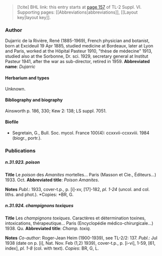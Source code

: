 > [!cite] BHL link: this entry starts at [page 157](https://www.biodiversitylibrary.org/page/33260145) of TL-2 Suppl. VI.
> Supporting pages: [[Abbreviations|abbreviations]], [[Layout key|layout key]].

### Author

Dujarric de la Rivière, René (1885-1969), French physician and botanist, born at Excideuil 19 Apr 1885, studied medicine at Bordeaux, later at Lyon and Paris, worked at the Hôpital Pasteur 1910, "thèse de médecine" 1913, studied also at the Sorbonne, Dr. sci. 1929, secretary general at Institut Pasteur 1941, after the war as sub-director, retired in 1959. 
**Abbreviated name**: *Dujarric*

#### Herbarium and types

Unknown.

#### Bibliography and biography

Ainsworth p. 186, 330; Kew 2: 138; LS suppl. 7051.

#### Biofile

- Segretain, G., Bull. Soc. mycol. France 100(4): ccxxvii-ccxxviii. 1984 (biogr., portr.).

### Publications

##### n.31.923. poison

**Title**
Le *poison* des *Amanites* mortelles... Paris (Masson et Cie., Éditeurs...) 1933. Oct.
**Abbreviated title**: *Poison Amanites*.

**Notes**
*Publ*.: 1933, cover-t.p., p. \[i\]-xv, \[17\]-182, *pl. 1-24* (uncol. and col. liths. and phot.). *Copies: *BR, G.

##### n.31.924. champignons toxiques

**Title**
Les *champignons toxiques*. Caractères et détermination toxines, intoxications, thérapeutique... Paris (Encyclopédie médico-chirurgicale...) 1938. Qu.
**Abbreviated title**: *Champ. toxiq.*

**Notes**
*Co-author*: Roger-Jean Heim (1900-1939), see TL-2/2: 137.
*Publ*.: Jul 1938 (date on p. \[i\], Nat. Nov. Feb (1,2) 1939), cover-t.p., p. \[i-vi\], 1-59, \[61, index\], *pl. 1-8* (col. with text). *Copies*: BR, G, L.

